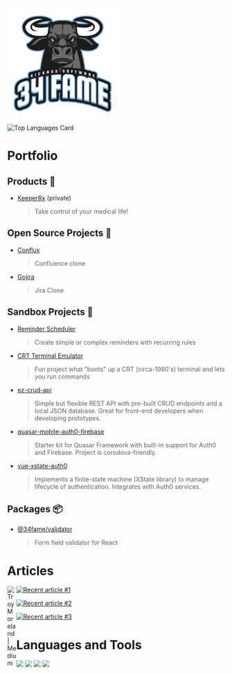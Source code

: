 <img src="https://raw.githubusercontent.com/34fame/34fame/master/bull-transparent_4000x4000.png" alt="34 Fame Logo" width="256px">

![Top Languages Card](https://github-readme-stats.vercel.app/api/top-langs/?username=34fame&layout=compact)

Portfolio
===

Products :see_no_evil:
---
- [KeeperRx](https://github.com/34fame/keeperrx) (private)
  > Take control of your medical life!

Open Source Projects :penguin:
---
- [Conflux](https://github.com/34fame/conflux)
  > Confluence clone
- [Gojira](https://github.com/34fame/gojira)
  > Jira Clone


Sandbox Projects :construction_worker:
---
- [Reminder Scheduler](https://github.com/34fame/q-reminder-dialog)
  > Create simple or complex reminders with recurring rules
- [CRT Terminal Emulator](https://github.com/34fame/crt-terminal-emulator)
  > Fun project what "boots" up a CRT (circa-1980's) terminal and lets you run commands
- [ez-crud-api](https://github.com/34fame/ez-crud-api)
  > Simple but flexible REST API with pre-built CRUD endpoints and a local JSON database.  Great for front-end developers when developing prototypes.
- [quasar-mobile-auth0-firebase](https://github.com/34fame/quasar-mobile-auth0-firebase)
  > Starter kit for Quasar Framework with built-in support for Auth0 and Firebase.  Project is corodova-friendly.
- [vue-xstate-auth0](https://github.com/34fame/sandbox-vue-xstate-auth0)
  > Implements a finite-state machine (XState library) to manage lifecycle of authentication.  Integrates with Auth0 services.

Packages :package:
---
- [@34fame/validator](https://www.npmjs.com/package/@34fame/validator)
  > Form field validator for React

Articles
===

<a href="https://graypes.medium.com/">
  <img align="left" alt="Troy Moreland | Medium" width="21px" src="https://raw.githubusercontent.com/shinokada/shinokada/master/assets/medium.png" />
</a>

<a target="_blank" href="https://github-readme-medium-recent-article.vercel.app/medium/@graypes/0"><img src="https://github-readme-medium-recent-article.vercel.app/medium/@graypes/0" alt="Recent article #1"></a>

<a target="_blank" href="https://github-readme-medium-recent-article.vercel.app/medium/@graypes/1"><img src="https://github-readme-medium-recent-article.vercel.app/medium/@graypes/1" alt="Recent article #2"></a>

<a target="_blank" href="https://github-readme-medium-recent-article.vercel.app/medium/@graypes/2"><img src="https://github-readme-medium-recent-article.vercel.app/medium/@graypes/2" alt="Recent article #3"></a>

Languages and Tools
===

<code><img height="40" src="https://raw.githubusercontent.com/shinokada/shinokada/master/assets/jupyter-notebook.png"></code>
<code><img height="40" src="https://raw.githubusercontent.com/shinokada/shinokada/master/assets/python.png"></code>
<code><img height="40" src="https://raw.githubusercontent.com/shinokada/shinokada/master/assets/rust.png"></code>
<code><img height="40" src="https://raw.githubusercontent.com/shinokada/shinokada/master/assets/javascript.png"></code>

